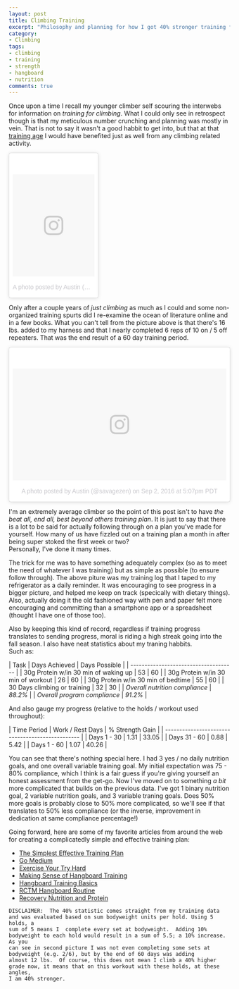 ```yaml
---
layout: post
title: Climbing Training
excerpt: "Philosophy and planning for how I got 40% stronger training for rock climbing."
category:
- Climbing
tags:
- climbing
- training
- strength
- hangboard
- nutrition
comments: true
---
```


Once upon a time I recall my younger climber self scouring the interwebs for information on *training for climbing*.  What I could only see in 
retrospect though is that my meticulous number crunching and planning was mostly in vein.  That is not to say it wasn't a good habbit to get 
into, but that at that [training age](http://www.climbstrong.com/articles/20140127) I would have benefited just as well from any climbing 
related activity.   

<blockquote class="instagram-media" data-instgrm-version="7" style=" 
background:#FFF; border:0; border-radius:3px; box-shadow:0 0 1px 0 
rgba(0,0,0,0.5),0 1px 10px 0 rgba(0,0,0,0.15); margin: 1px; 
max-width:40%; padding:0; width:40%; width:-webkit-calc(100% - 2px); 
width:calc(100% - 2px);"><div style="padding:8px;"> <div style=" 
background:#F8F8F8; line-height:0; margin-top:40px; padding:62.5% 0; 
text-align:center; width:100%;"> <div style=" 
background:url(data:image/png;base64,iVBORw0KGgoAAAANSUhEUgAAACwAAAAsCAMAAAApWqozAAAABGdBTUEAALGPC/xhBQAAAAFzUkdCAK7OHOkAAAAMUExURczMzPf399fX1+bm5mzY9AMAAADiSURBVDjLvZXbEsMgCES5/P8/t9FuRVCRmU73JWlzosgSIIZURCjo/ad+EQJJB4Hv8BFt+IDpQoCx1wjOSBFhh2XssxEIYn3ulI/6MNReE07UIWJEv8UEOWDS88LY97kqyTliJKKtuYBbruAyVh5wOHiXmpi5we58Ek028czwyuQdLKPG1Bkb4NnM+VeAnfHqn1k4+GPT6uGQcvu2h2OVuIf/gWUFyy8OWEpdyZSa3aVCqpVoVvzZZ2VTnn2wU8qzVjDDetO90GSy9mVLqtgYSy231MxrY6I2gGqjrTY0L8fxCxfCBbhWrsYYAAAAAElFTkSuQmCC); 
display:block; height:44px; margin:0 auto -44px; position:relative; 
top:-22px; width:44px;"></div></div><p style=" color:#c9c8cd; 
font-family:Arial,sans-serif; font-size:14px; line-height:17px; 
margin-bottom:0; margin-top:8px; overflow:hidden; padding:8px 0 7px; 
text-align:center; text-overflow:ellipsis; white-space:nowrap;"><a 
href="https://www.instagram.com/p/BJbqDhWjRbG/" style=" color:#c9c8cd; 
font-family:Arial,sans-serif; font-size:14px; font-style:normal; 
font-weight:normal; line-height:17px; text-decoration:none;" 
target="_blank">A photo posted by Austin (@savagezen)</a> on <time style=" 
font-family:Arial,sans-serif; font-size:14px; line-height:17px;" 
datetime="2016-08-23T01:05:46+00:00">Aug 22, 2016 at 6:05pm 
PDT</time></p></div></blockquote> <script async defer 
src="//platform.instagram.com/en_US/embeds.js"></script>

Only after a couple years of *just climbing* as much as I could and some non-organized training spurts did I re-examine the ocean of literature 
online and in a few books.  What you can't tell from the picture above is 
that there's 16 lbs. added to my harness and that I nearly completed 6 
reps of 10 on / 5 off repeaters.  That was the end result of a 60 day 
training period.

<blockquote class="instagram-media" data-instgrm-version="7" style=" 
background:#FFF; border:0; border-radius:3px; box-shadow:0 0 1px 0 
rgba(0,0,0,0.5),0 1px 10px 0 rgba(0,0,0,0.15); margin: 1px; 
max-width:658px; padding:0; width:99.375%; width:-webkit-calc(100% - 2px); 
width:calc(100% - 2px);"><div style="padding:8px;"> <div style=" 
background:#F8F8F8; line-height:0; margin-top:40px; padding:26.1574074074% 
0; text-align:center; width:100%;"> <div style=" 
background:url(data:image/png;base64,iVBORw0KGgoAAAANSUhEUgAAACwAAAAsCAMAAAApWqozAAAABGdBTUEAALGPC/xhBQAAAAFzUkdCAK7OHOkAAAAMUExURczMzPf399fX1+bm5mzY9AMAAADiSURBVDjLvZXbEsMgCES5/P8/t9FuRVCRmU73JWlzosgSIIZURCjo/ad+EQJJB4Hv8BFt+IDpQoCx1wjOSBFhh2XssxEIYn3ulI/6MNReE07UIWJEv8UEOWDS88LY97kqyTliJKKtuYBbruAyVh5wOHiXmpi5we58Ek028czwyuQdLKPG1Bkb4NnM+VeAnfHqn1k4+GPT6uGQcvu2h2OVuIf/gWUFyy8OWEpdyZSa3aVCqpVoVvzZZ2VTnn2wU8qzVjDDetO90GSy9mVLqtgYSy231MxrY6I2gGqjrTY0L8fxCxfCBbhWrsYYAAAAAElFTkSuQmCC); 
display:block; height:44px; margin:0 auto -44px; position:relative; 
top:-22px; width:44px;"></div></div><p style=" color:#c9c8cd; 
font-family:Arial,sans-serif; font-size:14px; line-height:17px; 
margin-bottom:0; margin-top:8px; overflow:hidden; padding:8px 0 7px; 
text-align:center; text-overflow:ellipsis; white-space:nowrap;"><a 
href="https://www.instagram.com/p/BJ34Krvjuig/" style=" color:#c9c8cd; 
font-family:Arial,sans-serif; font-size:14px; font-style:normal; 
font-weight:normal; line-height:17px; text-decoration:none;" 
target="_blank">A photo posted by Austin (@savagezen)</a> on <time style=" 
font-family:Arial,sans-serif; font-size:14px; line-height:17px;" 
datetime="2016-09-03T00:07:49+00:00">Sep 2, 2016 at 5:07pm 
PDT</time></p></div></blockquote>
<script async defer 
src="//platform.instagram.com/en_US/embeds.js"></script>

I'm an extremely average climber so the point of this post isn't to have 
*the beat all, end all, best beyond others training plan*.  It is just to 
say that there is a lot to be said for actually following through on a 
plan you've made for yourself.  How many of us have fizzled out on a 
training plan a month in after being super stoked the first week or two?  
Personally, I've done it many times.

The trick for me was to have something adequately complex (so as to meet 
the need of whatever I was training) but as simple as possible (to ensure 
follow through).  The above piture was my training log that I taped to my 
refrigerator as a daily reminder.  It was encouraging to see progress in a 
bigger picture, and helped me keep on track (specically with dietary 
things).  Also, actually doing it the old fashioned way with pen and paper 
felt more encouraging and committing than a smartphone app or a 
spreadsheet (thought I have one of those too).  

Also by keeping this kind of record, regardless if training progress 
translates to sending progress, moral is riding a high streak going into 
the fall season.  I also have neat statistics about my traning habbits.  
Such as:

| Task | Days Achieved | Days Possible |
| ------------------------------------- |
| 30g Protein w/in 30 min of waking up | 53 | 60 |
| 30g Protein w/in 30 min of workout | 26 | 60 |
| 30g Protein w/in 30 min of bedtime | 55 | 60 |
| 30 Days climbing or training | 32 | 30 |
| *Overall nutrition compliance* | *88.2%* |
| *Overall program compliance* | *91.2%* |

And also gauge my progress (relative to the holds / workout used 
throughout):

| Time Period | Work / Rest Days | % Strength Gain |
| ------------------------------------------------ |
| Days 1 - 30 | 1.31 | 33.05 |
| Days 31 - 60 | 0.88 | 5.42 |
| Days 1 - 60 | 1.07 | 40.26 |

You can see that there's nothing special here.  I had 3 yes / no daily nutrition goals, and one overall variable training goal.  My initial 
expectation was 75 - 80% compliance, which I think is a fair guess if you're giving yourself an honest assessment from the get-go.  Now I've 
moved on to something *a bit* more complicated that builds on the previous data.  I've got 1 binary nutrition goal, 2 variable nutrition goals, 
and 3 variable traning goals.  Does 50% more goals is probably close to 50% more complicated, so we'll see if that translates to 50% less 
compliance (or the inverse, improvement in dedication at same compliance percentage!)

Going forward, here are some of my favorite articles from around the web 
for creating a complicatedly simple and effective training plan:

- [The Simplest Effective Training Plan](http://www.climbstrong.com/articles/20130113_1)
- [Go Medium](http://climbstrong.com/articles/20150724)
- [Exercise Your Try Hard](http://www.angiepayne.com/new-blog/2014/5/relearning-to-try-hard)
- [Making Sense of Hangboard Training](http://www.climbstrong.com/articles/20150220)
- [Hangboard Training Basics](http://www.climbstrong.com/articles/20130122_1)
- [RCTM Hangboard Routine](https://www.trainingbeta.com/mark-and-mike-anderson-guide-to-hangboard-training/)
- [Recovery Nutrition and Protein](https://rockclimberstrainingmanual.com/2014/08/28/optimizing-post-exercise-recovery/)

```
DISCLAIMER:  The 40% statistic comes straight from my training data and was evaluated based on sum bodyweight units per hold. Using 5 holds, a 
sum of 5 means I  complete every set at bodyweight.  Adding 10% bodyweight to each hold would result in a sum of 5.5; a 10% increase.  As you 
can see in second picture I was not even completing some sets at bodyweight (e.g. 2/6), but by the end of 60 days was adding 
almost 12 lbs.  Of course, this does not mean I climb a 40% higher grade now, it means that on this workout with these holds, at these angles, 
I am 40% stronger.
```
